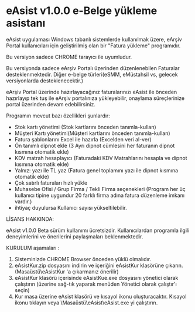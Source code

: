 #     eAsist v1.0.0   e-Belge yükleme asistanı

eAsist uygulaması Windows tabanlı sistemlerde kullanılmak üzere, eArşiv Portal kullanıcıları için geliştirilmiş olan bir "Fatura yükleme" programıdır.

Bu versiyon sadece CHROME tarayıcı ile uyumludur.

Bu versiyonda sadece eArşiv Portalı üzerinden düzenlenebilen Faturalar desteklenmektedir. Diğer e-belge türleri(eSMM, eMüstahsil vs, gelecek versiyonlarda desteklenecektir.)

eArşiv Portal üzerinde hazırlayacağınız faturalarınızı eAsist ile önceden hazırlayıp tek tuş ile eArşiv portalınıza yükleyebilir, onaylama süreçlerinize portal üzerinden devam edebilirsiniz.

Programın mevcut bazı özellikleri şunlardır:

- Stok kartı yönetimi (Stok kartlarını önceden tanımla-kullan)
- Müşteri Kartı yönetimi(Müşteri kartlarını önceden tanımla-kullan)
- Fatura şablonlarını Excel ile hazırla (Excelden veri al-ver)
- Ön tanımlı dipnot ekle (3 Ayrı dipnot cümlesini her faturanın dipnot kısmına otomatik ekle)
- KDV matrah hesaplayıcı (Faturadaki KDV Matrahlarını hesapla ve dipnot kısmına otomatik ekle)
- Yalnız: yazı ile TL yaz (Fatura genel toplamını yazı ile dipnot kısmına otomatik ekle)
- Çok satırlı faturaları hızlı yükle
- Muhasebe Ofisi / Grup Firma / Tekli Firma seçenekleri (Program her üç kullanıcı tipine uygundur 20 farklı firma adına fatura düzenleme imkanı vardır.)
- ihtiyaç duyulursa Kullanıcı sayısı yükseltilebilir.


LİSANS HAKKINDA:

eAsist v1.0.0 Beta sürüm kullanımı ücretsizdir.
Kullanıcılardan programla ilgili deneyimlerini ve önerilerini paylaşmaları beklenmektedir.

KURULUM aşamaları :

1. Sisteminizde CHROME Browser önceden yüklü olmalıdır.
2. eAsistKur.zip dosyasını indirin ve içeriğini eAsistKur klasörüne çıkarın.(Masaüstü\eAsistKur 'a çıkarmanız önerilir)
3. eAsistKur klasörü içerisinde eAsistKue.exe dosyasını yönetici olarak çalıştırın (üzerine sağ-tık yaparak menüden Yönetici olarak çalıştır'ı seçin)
4. Kur masa üzerine eAsist klasörü ve kısayol ikonu oluşturacaktır. Kısayol ikonu tıklayın veya \Masaüstü\eAsist\eAsist.exe yi çalıştırın.


